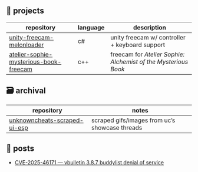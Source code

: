 ## 🌙  projects

| repository | language | description |
|------------|----------|-------------|
| [unity-freecam-melonloader](https://github.com/oiyl/unity-freecam-melonloader) | c# | unity freecam w/ controller + keyboard support |
| [atelier-sophie-mysterious-book-freecam](https://github.com/oiyl/atelier-sophie-mysterious-book-freecam) | c++ | freecam for *Atelier Sophie: Alchemist of the Mysterious Book* |



## 🗃 archival

| repository | notes |
|------------|-------|
| [unknowncheats-scraped-ui-esp](https://github.com/oiyl/unknowncheats-scraped-ui-esp) | scraped gifs/images from uc’s showcase threads |


## 📝 posts

- [CVE-2025-46171 — vbulletin 3.8.7 buddylist denial of service](https://github.com/oiyl/CVE-2025-46171)
